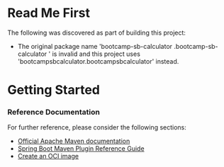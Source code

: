 # Read Me First
The following was discovered as part of building this project:

* The original package name 'bootcamp-sb-calculator .bootcamp-sb-calculator ' is invalid and this project uses 'bootcampsbcalculator.bootcampsbcalculator' instead.

# Getting Started

### Reference Documentation
For further reference, please consider the following sections:

* [Official Apache Maven documentation](https://maven.apache.org/guides/index.html)
* [Spring Boot Maven Plugin Reference Guide](https://docs.spring.io/spring-boot/docs/3.2.3/maven-plugin/reference/html/)
* [Create an OCI image](https://docs.spring.io/spring-boot/docs/3.2.3/maven-plugin/reference/html/#build-image)

